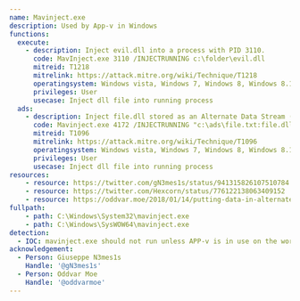 ```yaml
---
name: Mavinject.exe
description: Used by App-v in Windows
functions:
  execute:
    - description: Inject evil.dll into a process with PID 3110.
      code: MavInject.exe 3110 /INJECTRUNNING c:\folder\evil.dll
      mitreid: T1218
      mitrelink: https://attack.mitre.org/wiki/Technique/T1218
      operatingsystem: Windows vista, Windows 7, Windows 8, Windows 8.1, Windows 10
      privileges: User
      usecase: Inject dll file into running process
  ads:
    - description: Inject file.dll stored as an Alternate Data Stream (ADS) into a process with PID 4172
      code: Mavinject.exe 4172 /INJECTRUNNING "c:\ads\file.txt:file.dll"
      mitreid: T1096
      mitrelink: https://attack.mitre.org/wiki/Technique/T1096
      operatingsystem: Windows vista, Windows 7, Windows 8, Windows 8.1, Windows 10
      privileges: User
      usecase: Inject dll file into running process
resources:
    - resource: https://twitter.com/gN3mes1s/status/941315826107510784
    - resource: https://twitter.com/Hexcorn/status/776122138063409152
    - resource: https://oddvar.moe/2018/01/14/putting-data-in-alternate-data-streams-and-how-to-execute-it/
fullpath:
    - path: C:\Windows\System32\mavinject.exe
    - path: C:\Windows\SysWOW64\mavinject.exe
detection:
  - IOC: mavinject.exe should not run unless APP-v is in use on the workstation
acknowledgement:
  - Person: Giuseppe N3mes1s
    Handle: '@gN3mes1s'
  - Person: Oddvar Moe
    Handle: '@oddvarmoe'
---
```

